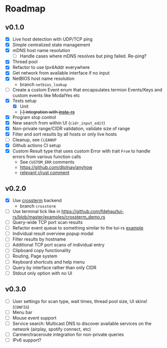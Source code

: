 Roadmap
===

## v0.1.0
- [x] Live host detection with UDP/TCP ping
- [x] Simple centralized state management
- [x] mDNS host name resolution
  - [ ] Handle cases where mDNS resolves but ping failed. Re-ping?
- [x] Thread pool
- [x] Refactor to use Ipv4Addr everywhere
- [x] Get network from available interface if no input
- [x] NetBIOS host name resolution
  - branch `netbios_lookup`
- [ ] Create a custom Event enum that encapsulates termion Events/Keys and custom events like ModalYes etc
- [x] Tests setup
  - [x] Unit
  - ~~[ ] integration with [insta-rs](https://docs.rs/insta/1.7.0/insta/)~~
- [x] Program stop control
- [x] New search from within UI (`cidr_input_edit`)
- [x] Non-private range/CIDR validation, validate size of range
- [x] Filter and sort results by all hosts or only live hosts
- [ ] Cleanup, see `CLEANUP`
- [x] Github actions CI setup
- [x] Custom Result type that uses custom Error with trait `From` to handle errors from various function calls
  - See `CUSTOM_ERR` comments
  - https://github.com/dtolnay/anyhow
  - [relevant r/rust comment](https://www.reddit.com/r/rust/comments/8mbtdt/how_do_i_more_neatly_handle_multiple_different/dznl8o7?utm_source=share&utm_medium=web2x&context=3)

## v0.2.0
- [x] Use [crossterm](https://crates.io/crates/crossterm) backend
  - branch `crossterm`
- [ ] Use terminal tick like in https://github.com/fdehau/tui-rs/blob/master/examples/crossterm_demo.rs
- [ ] Query-wide TCP port scan results
- [ ] Refactor event queue to something similar to the tui-rs [example](https://github.com/fdehau/tui-rs/blob/master/examples/util/event.rs)
- [ ] Individual result overview popup modal
- [ ] Filter results by hostname
- [ ] Additional TCP port scans of individual entry
- [ ] Clipboard copy functionality
- [ ] Routing, Page system
- [ ] Keyboard shortcuts and help menu
- [ ] Query by interface rather than only CIDR
- [ ] Stdout only option with no UI

## v0.3.0
- [ ] User settings for scan type, wait times, thread pool size, UI skins! (`CONFIG`)
- [ ] Menu bar
- [ ] Mouse event support
- [ ] Service search: Multicast DNS to discover available services on the network (airplay, spotify connect, etc)
- [ ] Carmen/traceroute integration for non-private queries
- [ ] IPv6 support?
